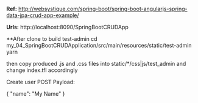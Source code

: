 **Ref:**
http://websystique.com/spring-boot/spring-boot-angularjs-spring-data-jpa-crud-app-example/

**Urls:**
http://localhost:8090/SpringBootCRUDApp

**After clone to build test-admin
cd my_04_SpringBootCRUDApplication/src/main/resources/static/test-admin 
yarn

then copy produced .js and .css files into static/*/css|js/test_admin and change index.tfl accordingly

Create user
POST
Payload: 

{ "name": "My Name" }
